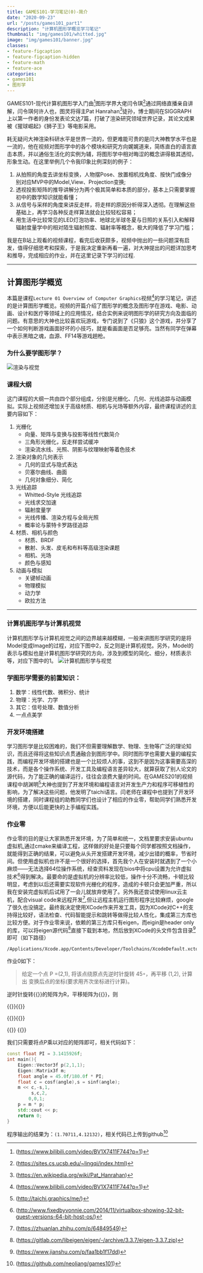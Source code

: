 ```yaml
---
title: GAMES101-学习笔记(0)-简介
date: "2020-09-23"
url: "/posts/games101_part1"
description: "计算机图形学概览学习笔记"
thumbnail: "img/games101/whitted.jpg"
image: "img/games101/banner.jpg"
classes:
- feature-figcaption
- feature-figcaption-hidden
- feature-math
- feature-ace
categories:
- games101
- 图形学
---
```

GAMES101-现代计算机图形学入门由[^1]图形学界大佬闫令琪[^2]通过网络直播亲自讲解，闫令琪何许人也，图灵将得主Pat Hanrahan[^0]徒孙，博士期间在SIGGRAPH上以第一作者的身份发表论文达7篇，打破了渲染研究领域世界记录，其论文成果被《猩球崛起》《狮子王》等电影采用。
<!--more-->
耗无疑问大神渲染科研水平是世界一流的，但更难能可贵的是闫大神教学水平也是一流的，他在视频对图形学中的各个模块和研究方向娓娓道来，简练直白的语言直击本质，并以通俗生活化的实例为辅，将图形学中相对晦涩的概念讲得极其透彻，形象生动。在这里举例几个令我印象比例深刻的例子：
1. 从拍照的角度去讲坐标变换，人物摆Pose、放置相机找角度、按快门成像分别对应MVP中的Model,View、Projection变换;
1. 透视投影矩阵的推导讲解分为两个极其简单和本质的部分，基本上只需要掌握初中的数学知识就能看懂；
1. 从信号与采样的角度来讲反走样，将走样的原因分析得深入透彻。在理解这些基础上，再学习各种反走样算法就会比较轻松容易；
1. 用生活中比较常见的LED灯泡功率、地球北半球冬夏与日照的关系引入和解释辐射度量学中的相对陌生辐射照度、辐射率等概念，极大的降低了学习门槛；

我是在B站上观看的视频课程，看完后收获颇多，视频中抛出的一些问题深有启发，值得仔细思考和探索，于是我决定重新再看一遍，对大神提出的问题详加思考和推导，完成相应的作业，并在这里记录下学习的过程.

[^1]:(https://www.bilibili.com/video/BV1X7411F744?p=1)
[^2]:(https://sites.cs.ucsb.edu/~lingqi/index.html)
[^0]:(https://en.wikipedia.org/wiki/Pat_Hanrahan)
---

## 计算图形学概览

本篇是课程`Lecture 01 Overview of Computer Graphics`视频[^video1]的学习笔记，讲述的是计算图形学概览。视频的开篇介绍了图形学的概念及图形学在游戏、电影、动画、设计和医疗等领域上的应用情况，结合实例来说明图形学的研究方向及面临的问题。有意思的大神也比较喜欢玩游戏，专门说到了《只狼》这个游戏，并分享了一个如何判断游戏画面好坏的小技巧，就是看画面是否足够亮。当然有同学在弹幕中表示黑暗之魂，血源、FF14等游戏趟枪。

[^video1]:(https://www.bilibili.com/video/BV1X7411F744?p=1)

### 为什么要学图形学？ 
![渲染与视觉](/img/games101/part0/awesome.jpg)

### 课程大纲
这门课程的大纲一共由四个部分组成，分别是光栅化、几何、光线追踪与动画模拟。实际上视频还增加关于高级材质、相机与光场等额外内容，最终课程讲述的主要内容如下：
1. 光栅化
	- 向量、矩阵与变换与投影等线性代数简介
	- 三角形光栅化，反走样尝试缓冲
	- 渲染流水线、光照、阴影与纹理映射等着色技术
1. 渲染对象的几何表示
	- 几何的显式与隐式表达
	- 贝塞尔曲线、曲面
	- 几何对象细分、简化
1. 光线追踪
	- Whitted-Style 光线追踪
	- 光线求交加速
	- 辐射度量学
	- 光线传播、渲染方程与全局光照
	- 概率论与蒙特卡罗路径追踪
1. 材质、相机与颜色
	- 材质、BRDF
	- 散射、头发、皮毛和布料等高级渲染课题
	- 相机、光场
	- 颜色与感知
1. 动画与模拟
	- 关键帧动画
	- 物理模拟
	- 动力学
	- 欧拉方法
---
### 计算机图形学与计算机视觉
计算机图形学与计算机视觉之间的边界越来越模糊，一般来讲图形学研究的是将Model变成Image的过程，对应下图中2，反之则是计算机视觉。另外，Model的表示与模拟也是计算机图形学研究的方向，涉及到模型的简化、细分，材质表示等，对应下图中的1。
![计算机图形学与视觉](/img/games101/part0/render_visual.jpg)

### 学图形学需要的前置知识：
1. 数学：线性代数、微积分、统计
1. 物理：光学、力学
1. 其它：信号处理、数值分析
1. 一点点美学

### 开发环境搭建
学习图形学是比较困难的，我们不但需要理解数学、物理、生物等广泛的理论知识，而且还得将这些知识点贯通融合到图形学中。同时图形学也需要大量的编程实践，而编程开发环境的搭建也是一个比较烦人的事，这到不是因为这事需要高深的技术，而是各个操作系统、开发工具及编程语言差异较大，就算获取了别人论文的源代码，为了能正确的编译运行，往往会浪费大量的时间。在GAMES201的视频课程中胡渊明[^hu]大神也提到了开发环境和编程语言对开发生产力和程序可移植性的影响，为了解决这些问题，他发明了taichi语言。闫老师在课程中也提到了开发环境的搭建，同时课程组的助教同学们也设计了相应的作业零，帮助同学们熟悉开发环境，方便以后能更快的上手编程实践。
[^hu]:(http://taichi.graphics/me/)

### 作业零
作业零的目的是让大家熟悉开发环境，为了简单和统一，文档里要求安装ubuntu虚拟机,通过cmake来编译工程，这样做的好处是只要每个同学都按照文档操作，就能得到正确的结果，可以避免从头开发搭建开发环境，减少出错的概率，节省时间。但使用虚拟机也许不是一个很好的选择，首先我个人在安装时就遇到了一个小麻烦——无法选择64位操作系统，经查资料发现在bios中将cpu设置为允许虚拟技术[^3]得到解决。最要命的是虚拟机的分辨率比较低，操作十分不流畅，卡顿比较明显，考虑到以后还需要实现软件光栅化的程序，造成的卡顿只会更加严重，所以我在安装完虚拟机后试用了一会儿就放弃使用了。另外我还尝试使用linux云主机，配合visual code来远程开发[^vscloud],但让远程主机运行图形程序比较麻烦，google了很久也没搞定。最终我决定使用XCode作来开发工具，因为XCode对C++的支持得比较好，语法检查、代码智能提示和跳转等做得比较人性化，集成第三方库也比较方便。对于作业零来说，依赖的第三方库只有eigen，而eigin是header only的库，可以将eigen源代码[^4]直接下载到本地，然后放到XCode的头文件包含目录[^5]即可（如下路径）
```shell
/Applications/Xcode.app/Contents/Developer/Toolchains/XcodeDefault.xctoolchain/usr/include
```
作业0如下：
>给定一个点 P =(2,1), 将该点绕原点先逆时针旋转 45◦，再平移 (1,2), 计算出 变换后点的坐标(要求用齐次坐标进行计算)。

逆时针旋转{{<math>}}\theta{{</math>}}的矩阵为R，平移矩阵为{{<math>}}T_{xy}{{</math>}}，则

{{<math>}}R(\theta)={{</math>}}{{<math>}}\left[ \begin{array}{lcr}
cos(\theta)& -sin(\theta)&0\\sin(\theta)& cos(\theta)&0\\0&0&1\end{array} \right]{{</math>}} 

{{<math>}}T_{xy}={{</math>}}{{<math>}}\left[ \begin{array}{lcr}
0& 0&t_{x}\\0& 0&t_{y}\\0&0&1\end{array} \right]{{</math>}} 

{{<math>}}T_{xy} \cdot R(\theta)={{</math>}}
{{<math>}}\left[ \begin{array}{lcr}
cos(\theta)& -sin(\theta)&t_{x}\\sin(\theta)& cos(\theta)&t_{y}\\0&0&1\end{array} \right]{{</math>}} 

我们只需要将点P乘以对应的矩阵即可，相关代码如下：
```c++
const float PI = 3.1415926f;
int main(){
    Eigen::Vector3f p(2,1,1);
    Eigen::Matrix3f m;
    float angle = 45.0f/180.0f * PI;
    float c = cosf(angle),s = sinf(angle);
    m << c,-s,1,
         s,c,2,
        0,0,1;
    p = m * p;
    std::cout << p;
    return 0;
}

```
程序输出的结果为：`(1.70711,4.12132)`，相关代码已上传到github[^pa0]

[^vscloud]:(https://zhuanlan.zhihu.com/p/64849549)
[^3]:(http://www.fixedbyvonnie.com/2014/11/virtualbox-showing-32-bit-guest-versions-64-bit-host-os/)
[^4]:(https://gitlab.com/libeigen/eigen/-/archive/3.3.7/eigen-3.3.7.zip)
[^5]:(https://www.jianshu.com/p/faa1bb1f17dd)
[^pa0]:(https://github.com/neoliang/games101)